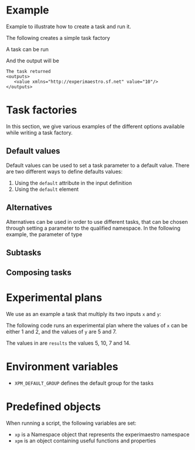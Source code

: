 <head>
  <title>Javascript for Manager</title>
</head>

# Example

  Example to illustrate how to create a task and run it.
  
  The following creates a simple task factory
   
<include file="src/test/resources/js/directtask.js" id="task"/>
 
  A task can be run
  
<include file="src/test/resources/js/directtask.js" id="run"/>

  And the output will be
  
    The task returned
    <outputs>
       <value xmlns="http://experimaestro.sf.net" value="10"/>
    </outputs>

# Task factories

  In this section, we give various examples of the different options available while writing a task factory.
  
## Default values

  Default values can be used to set a task parameter to a default value.
  There are two different ways to define defaults values:
  
  1. Using the `default` attribute in the input definition
  1. Using the `default` element

<include file="src/test/resources/js/default.js" id="main"/>

## Alternatives

  Alternatives can be used in order to use different tasks, that can be chosen through setting
  a parameter to the qualified namespace. In the following example, the parameter of type


<include file="src/test/resources/js/alternatives.js" id="main"/>

## Subtasks

<include file="src/test/resources/js/subtasks.js" id="main"/>

## Composing tasks
 
<include file="src/test/resources/js/composing.js" id="main"/>


# Experimental plans

  We use as an example a task that multiply its two inputs `x` and `y`:

<include file="src/test/resources/js/plan.js" id="main"/>

  The following code runs an experimental plan where the values of `x` can be either 1 and 2, and
  the values of `y` are 5 and 7.

<include file="src/test/resources/js/plan.js" id="check"/>

  The values in are `results` the values 5, 10, 7 and 14.

# Environment variables

  * `XPM_DEFAULT_GROUP` defines the default group for the tasks

# Predefined objects
 
   When running a script, the following variables are set:
   
   *  `xp` is a Namespace object that represents the experimaestro namespace  
   *  `xpm` is an object containing useful functions and properties


